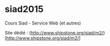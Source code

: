 # siad2015
Cours Siad - Service Web (et autres)

Site dédié : (http://www.shipstone.org/siad/m2/)[http://www.shipstone.org/siad/m2/]

